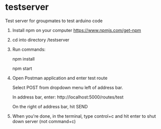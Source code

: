 # testserver
Test server for groupmates to test arduino code


1. Install npm on your computer
https://www.npmjs.com/get-npm




2. cd into directory /testserver




3. Run commands: 

      npm install
      
      npm start
  
  
  
  
4. Open Postman application and enter test route

      Select POST from dropdown menu left of address bar.
      
      In address bar, enter:  http://localhost:5000/routes/test
      
      On the right of address bar, hit SEND
      



5. When you're done, in the terminal, type control+c and hit enter to shut down server (not command+c)
      
